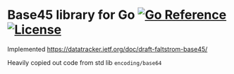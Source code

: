 # Base45 library for Go [![Go Reference](https://pkg.go.dev/badge/github.com/dasio/base45.svg)](https://pkg.go.dev/github.com/dasio/base45) [![License](https://img.shields.io/badge/License-BSD%203--Clause-blue.svg)](https://opensource.org/licenses/BSD-3-Clause)

Implemented https://datatracker.ietf.org/doc/draft-faltstrom-base45/

Heavily copied out code from std lib `encoding/base64`